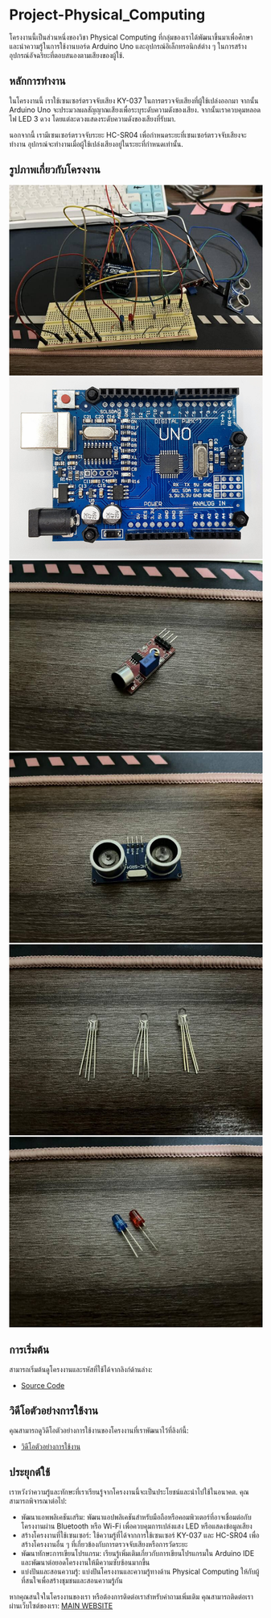 # Project-Physical_Computing

โครงงานนี้เป็นส่วนหนึ่งของวิชา Physical Computing ที่กลุ่มของเราได้พัฒนาขึ้นมาเพื่อศึกษาและนำความรู้ในการใช้งานบอร์ด Arduino Uno และอุปกรณ์อิเล็กทรอนิกส์ต่าง ๆ ในการสร้างอุปกรณ์อัจฉริยะที่ตอบสนองตามเสียงของผู้ใช้.

## หลักการทำงาน

ในโครงงานนี้ เราใช้เซนเซอร์ตรวจจับเสียง KY-037 ในการตรวจจับเสียงที่ผู้ใช้เปล่งออกมา จากนั้น Arduino Uno จะประมวลผลสัญญาณเสียงเพื่อระบุระดับความดังของเสียง. จากนั้นเราควบคุมหลอดไฟ LED 3 ดวง โดยแต่ละดวงแสดงระดับความดังของเสียงที่รับมา. 

นอกจากนี้ เรามีเซนเซอร์ตรวจจับระยะ HC-SR04 เพื่อกำหนดระยะที่เซนเซอร์ตรวจจับเสียงจะทำงาน อุปกรณ์จะทำงานเมื่อผู้ใช้เปล่งเสียงอยู่ในระยะที่กำหนดเท่านั้น.

## รูปภาพเกี่ยวกับโครงงาน

![Image 1: Sound sensor & Ultrasonic](/WEBSITE/img/Project.jpg)
![Image 2: Arduino Uno](/WEBSITE/img/UNO_2.jpg)
![Image 3: KY-037](/WEBSITE/img/KY-037.jpg)
![Image 4: HC-SR04](/WEBSITE/img/HC-SR04.jpg)
![Image 5: RGB LED](/WEBSITE/img/RGB_LED.jpg)
![Image 6: LED](/WEBSITE/img/LED.jpg)

## การเริ่มต้น

สามารถเริ่มต้นดูโครงงานและรหัสที่ใช้ได้จากลิงก์ด้านล่าง:
- [Source Code](https://github.com/Earth123456789/Project-Physical_Computing/blob/main/Source%20Code/project.ino)

## วิดีโอตัวอย่างการใช้งาน

คุณสามารถดูวิดีโอตัวอย่างการใช้งานของโครงงานที่เราพัฒนาไว้ที่ลิงก์นี้:
- [วิดีโอตัวอย่างการใช้งาน](https://www.youtube.com/watch?v=wBzG23-Hc2o)

## ประยุกต์ใช้

เราหวังว่าความรู้และทักษะที่เราเรียนรู้จากโครงงานนี้จะเป็นประโยชน์และนำไปใช้ในอนาคต. คุณสามารถพิจารณาต่อไป:
- พัฒนาแอพพลิเคชันเสริม: พัฒนาแอปพลิเคชันสำหรับมือถือหรือคอมพิวเตอร์ที่อาจเชื่อมต่อกับโครงงานผ่าน Bluetooth หรือ Wi-Fi เพื่อควบคุมการเปล่งแสง LED หรือแสดงข้อมูลเสียง
- สร้างโครงงานที่ใช้เซนเซอร์: ใช้ความรู้ที่ได้จากการใช้เซนเซอร์ KY-037 และ HC-SR04 เพื่อสร้างโครงงานอื่น ๆ ที่เกี่ยวข้องกับการตรวจจับเสียงหรือการวัดระยะ
- พัฒนาทักษะการเขียนโปรแกรม: เรียนรู้เพิ่มเติมเกี่ยวกับการเขียนโปรแกรมใน Arduino IDE และพัฒนาต่อยอดโครงงานให้มีความซับซ้อนมากขึ้น
- แบ่งปันและสอนความรู้: แบ่งปันโครงงานและความรู้ทางด้าน Physical Computing ให้กับผู้ที่สนใจเพื่อสร้างชุมชนและสอนความรู้กัน

หากคุณสนใจในโครงงานของเรา หรือต้องการติดต่อเราสำหรับคำถามเพิ่มเติม คุณสามารถติดต่อเราผ่านเว็บไซต์ของเรา: [MAIN WEBSITE](/WEBSITE/Main.html)

